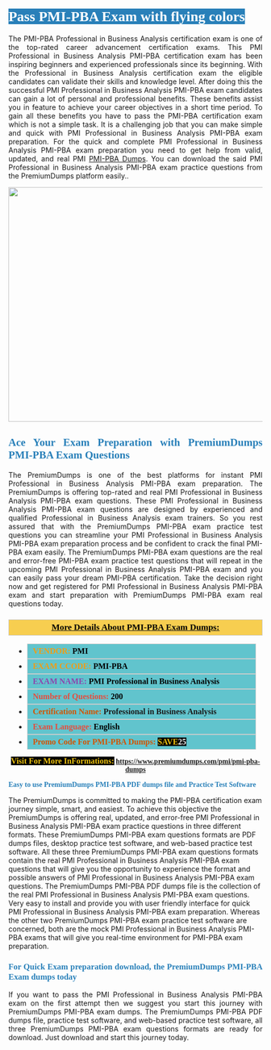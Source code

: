 <h1 style="text-align: justify;"><span style="color:#ffffff;"><span style="font-family:Georgia,serif;"><strong><span style="background-color:#2980b9;">Pass PMI-PBA Exam with flying colors</span></strong></span></span></h1>

<p style="text-align: justify;">The PMI-PBA Professional in Business Analysis certification exam is one of the top-rated career advancement certification exams. This PMI Professional in Business Analysis PMI-PBA certification exam has been inspiring beginners and experienced professionals since its beginning. With the Professional in Business Analysis certification exam the eligible candidates can validate their skills and knowledge level. After doing this the successful PMI Professional in Business Analysis PMI-PBA exam candidates can gain a lot of personal and professional benefits. These benefits assist you in feature to achieve your career objectives in a short time period. To gain all these benefits you have to pass the PMI-PBA certification exam which is not a simple task. It is a challenging job that you can make simple and quick with PMI Professional in Business Analysis PMI-PBA exam preparation. For the quick and complete PMI Professional in Business Analysis PMI-PBA exam preparation you need to get help from valid, updated, and real PMI <a href="https://www.premiumdumps.com/pmi/pmi-pba-dumps">PMI-PBA Dumps</a>. You can download the said PMI Professional in Business Analysis PMI-PBA exam practice questions from the PremiumDumps platform easily..</p>

<p style="text-align: center;"><a href="https://www.premiumdumps.com/pmi/pmi-pba-dumps"><img alt="" src="https://i.imgur.com/KJGzbJ2.jpeg" style="width: 700px; height: 465px;" /></a></p>

<h2 style="text-align: justify;"><span style="color:#2980b9;"><span style="font-family:Georgia,serif;"><strong>Ace Your Exam Preparation with PremiumDumps PMI-PBA Exam Questions</strong></span></span></h2>

<p style="text-align: justify;">The PremiumDumps is one of the best platforms for instant PMI Professional in Business Analysis PMI-PBA exam preparation. The PremiumDumps is offering top-rated and real PMI Professional in Business Analysis PMI-PBA exam questions. These PMI Professional in Business Analysis PMI-PBA exam questions are designed by experienced and qualified Professional in Business Analysis exam trainers. So you rest assured that with the PremiumDumps PMI-PBA exam practice test questions you can streamline your PMI Professional in Business Analysis PMI-PBA exam preparation process and be confident to crack the final PMI-PBA exam easily. The PremiumDumps PMI-PBA exam questions are the real and error-free PMI-PBA exam practice test questions that will repeat in the upcoming PMI Professional in Business Analysis PMI-PBA exam and you can easily pass your dream PMI-PBA certification. Take the decision right now and get registered for PMI Professional in Business Analysis PMI-PBA exam and start preparation with PremiumDumps PMI-PBA exam real questions today.</p>

<h3 style="background: #f7ce50; border: 1px solid rgb(204, 204, 204); padding: 5px 10px; text-align: center;"><span style="font-family:Georgia,serif;"><u><u><span style="color:#000000;"><span style="font-size:11pt"><span style="line-height:normal"><b><span style="font-size:13.0pt"><span cambria="">More Details About PMI-PBA Exam Dumps:</span></span></b></span></span></span></u></u></span></h3>

<ul>
	<li style="margin:0cm 10pt">
	<div style="background:#61c4cd; border: 1px solid rgb(204, 204, 204); padding: 5px 10px; text-align: justify;"><span style="font-family:Georgia,serif;"><span style="font-size:11pt"><span style="line-height:normal"><b><span style="font-size:12.0pt"><span new="" roman="" times=""><span style="color:#f39c12;">VENDOR:</span> <span style="color:#000000;">PMI</span></span></span></b></span></span></span></div>
	</li>
	<li style="margin:0cm 10pt">
	<div style="background: #61c4cd; border: 1px solid rgb(204, 204, 204); padding: 5px 10px; text-align: justify;"><span style="font-family:Georgia,serif;"><span style="font-size:11pt"><span style="line-height:normal"><b><span style="font-size:12.0pt"><span new="" roman="" times=""><span style="color:#f39c12;">EXAM CCODE:</span> <span style="color:#000000;">PMI-PBA</span></span></span></b></span></span></span></div>
	</li>
	<li style="margin:0cm 10pt">
	<div style="background: #61c4cd; border: 1px solid rgb(204, 204, 204); padding: 5px 10px; text-align: justify;"><span style="font-family:Georgia,serif;"><span style="font-size:11pt"><span style="line-height:normal"><b><span style="font-size:12.0pt"><span new="" roman="" times=""><span style="color:#8e44ad;">EXAM NAME:</span> <span style="color:#000000;">PMI Professional in Business Analysis</span></span></span></b></span></span></span></div>
	</li>
	<li style="margin:0cm 10pt">
	<div style="background: #61c4cd; border: 1px solid rgb(204, 204, 204); padding: 5px 10px;"><span style="font-family:Georgia,serif;"><span style="font-size:11pt"><span style="line-height:normal"><b><span style="font-size:12.0pt"><span new="" roman="" times=""><span style="color:#e74c3c;">Number of Questions:</span><span style="color:#000000;"><span style="color:#f1c40f;"> </span>200</span></span></span></b></span></span></span></div>
	</li>
	<li style="margin:0cm 10pt">
	<div style="background: #61c4cd; border: 1px solid rgb(204, 204, 204); padding: 5px 10px; text-align: justify;"><span style="font-family:Georgia,serif;"><span style="font-size:11pt"><span style="line-height:normal"><b><span style="font-size:12.0pt"><span new="" roman="" times=""><span style="color:#d35400;">Certification Name:</span> Professional in Business Analysis</span></span></b></span></span></span></div>
	</li>
	<li style="margin:0cm 10pt">
	<div style="background: #61c4cd; border: 1px solid rgb(204, 204, 204); padding: 5px 10px; text-align: justify;"><span style="font-family:Georgia,serif;"><span style="font-size:11pt"><span style="line-height:normal"><b><span style="font-size:12.0pt"><span new="" roman="" times=""><span style="color:#e74c3c;">Exam Language:</span> <span style="color:#000000;">English</span></span></span></b></span></span></span></div>
	</li>
	<li style="margin:0cm 10pt">
	<div style="background: #61c4cd; border: 1px solid rgb(204, 204, 204); padding: 5px 10px;"><span style="font-family:Georgia,serif;"><span style="font-size:11pt"><span style="line-height:normal"><b><span style="font-size:12.0pt"><span new="" roman="" times=""><span style="color:#d35400;">Promo Code For PMI-PBA Dumps:</span><span style="color:#f1c40f;"> <span style="background-color:#000000;">SAVE</span></span><span style="color:#ffffff;"><span style="background-color:#000000;">25</span></span></span></span></b></span></span></span></div>
	</li>
</ul>

<p style="text-align: center;"><span style="font-family:Georgia,serif;"><strong><span style="font-size:16px;"><span style="color:#f1c40f;"><span style="background-color:#000000;">Visit For More InFormations:</span></span></span> <a href="https://www.premiumdumps.com/pmi/pmi-pba-dumps">https://www.premiumdumps.com/pmi/pmi-pba-dumps</a></strong></span></p>

<p><span style="color:#2980b9;"><span style="font-family:Georgia,serif;"><strong><strong><strong>Easy to use PremiumDumps PMI-PBA PDF dumps file and Practice Test Software</strong></strong></strong></span></span></p>

<p>The PremiumDumps is committed to making the PMI-PBA certification exam journey simple, smart, and easiest. To achieve this objective the PremiumDumps is offering real, updated, and error-free PMI Professional in Business Analysis PMI-PBA exam practice questions in three different formats. These PremiumDumps PMI-PBA exam questions formats are PDF dumps files, desktop practice test software, and web-based practice test software. All these three PremiumDumps PMI-PBA exam questions formats contain the real PMI Professional in Business Analysis PMI-PBA exam questions that will give you the opportunity to experience the format and possible answers of PMI Professional in Business Analysis PMI-PBA exam questions. The PremiumDumps PMI-PBA PDF dumps file is the collection of the real PMI Professional in Business Analysis PMI-PBA exam questions. Very easy to install and provide you with user friendly interface for quick PMI Professional in Business Analysis PMI-PBA exam preparation. Whereas the other two PremiumDumps PMI-PBA exam practice test software are concerned, both are the mock PMI Professional in Business Analysis PMI-PBA exams that will give you real-time environment for PMI-PBA exam preparation.</p>

<h3 style="text-align: justify;"><span style="color:#2980b9;"><span style="font-family:Georgia,serif;"><strong><strong><strong>For Quick Exam preparation download, the PremiumDumps PMI-PBA Exam dumps today</strong></strong></strong></span></span></h3>

<p style="text-align: justify;">If you want to pass the PMI Professional in Business Analysis PMI-PBA exam on the first attempt then we suggest you start this journey with PremiumDumps PMI-PBA exam dumps. The PremiumDumps PMI-PBA PDF dumps file, practice test software, and web-based practice test software, all three PremiumDumps PMI-PBA exam questions formats are ready for download. Just download and start this journey today.</p>
